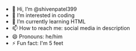 - 👋 Hi, I’m @shivenpatel399
- 👀 I’m interested in coding
- 🌱 I’m currently learning HTML
- 📫 How to reach me: social media in description
- 😄 Pronouns: he/him
- ⚡ Fun fact: I'm 5 feet

<!---
shivenpatel399/shivenpatel399 is a ✨ special ✨ repository because its `README.md` (this file) appears on your GitHub profile.
You can click the Preview link to take a look at your changes.
--->
